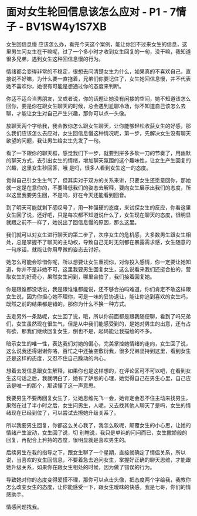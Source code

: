 # 面对女生轮回信息该怎么应对 - P1 - 7情子 - BV1SW4y1S7XB

女生回信息慢 应该怎么办，看完今天这个案例，能让你回不过来女生的信息，这里男生问女生在干嘛呢，过了一个多小时才收到女生回复的一句，没干嘛，我知道很多兄弟，遇到女生这种回信息慢的行为。

情绪都会变得非常的不稳定，很想去问清楚女生为什么，如果真的不喜欢自己，直接说不好嘛，为什么要一直拖着，兄弟们你要记住了，女生她回信息慢，并不代表她不喜欢你，她很有可能是想通过你的态度来判断。

你适不适合当男朋友，又或者说，你的话题让她没有闲接的空间，她不知道该怎么回你，要是你在跟女生聊天的时候，总会遇到尬聊冷场，你不知道自己该怎么去聊，才能让女生对自己产生兴趣，那你可以点一头像。

放聊天两个字给我，我会教你怎么跟女生聊天，让你能够轻松收获女生的好感，那么我们应该怎么去应对，女生回信息慢这种情况呢，第一步，先解决女生没有聊天欲望的问题，我让男生给女生先发了一句。

看了一下跟你的聊天框，感觉我们下一步，就要到拼多多砍一刀的节奏了，用幽默的聊天方式，去引出女生的情绪，增加聊天氛围的这个趣味性，让女生产生回复的兴趣，这里女生秒回答，哦 是吗，很多人看到女生这一的态度。

觉得自己引女生生气了，但其实对于双方的关系来讲，只要女生还愿意回你，那她就一定是在意你的，不要降低我们的姿态去解释，要向女生展示出我们的态度，所以这里我要男生回，不是吗，好在今天还能看到回音。

到了明天可能就剩下感叹号了，用一种强硬的态度，来试探女生的反应，你看这里女生回了说，还好吧，只是每次都不知道说什么了，女生现在聊天的态度，很明显就跟之前不一样了，她说出了回信息慢的原因，那么这里。

我们就可以对女生进行聊天的第二步了，次序女生的危机感，大多数男生跟女生相处，总是掌握不了聊天的主动权，导致自己无时无刻都在暴露需求感，女生随意的一句序话，就能让你用卑微的姿态去讨好。

她怎么可能会珍惜你呢，所以想要让女生重视你，对你投入感情，你一定要让她知道，你并不是非她不可，这里我要男生回复女生，这么说看来我们还挺合拍的，营取女生的好奇心，果然女生问到，哪里合拍了，我们接着回复她。

你是跟谁都没话说，我是跟谁谁都能说，还不够合拍吗难道，你们肯定不敢这样跟女生说，因为你担心她不理你，可是一味的妥协退让，能让你追到喜欢的女生吗，既然之前的结果都是错的，那你为什么不换一种方式。

去走另外一条路呢，女生回了说，哦，所以你前面都是跟我随便聊，看到了吗兄弟们，女生虽然现在很生气，但是从中我们能感受到的，是她对男生的出意，还有占有欲，那我们继续回复女生，倒也不是，起码能让我描绘的不多。

暗示女生的唯一性，表达我们对她的偏心，完美掌控她情绪的走向，女生回了说，这么说我还得谢谢你咯，百忙之中还抽空敷衍我，很多兄弟坚持到这里，看到女生还是这样的态度，又忍不住自己躁动的内心。

想着去发信息跟女生解释，如果你也是这样想的，在评论区可不可以吧，在看到女生这句话之后，我就明白了，她有了妒忌的心理，她觉得自己在男生心里，自己应该是唯一的那个，那读懂了这一声意思。

我要男生不要再回复女生了，让她思维先飞一会，她肯定会忍不住主动来找男生，果然在过了半小时之后，女生问男生，人呢，又去找其他人聊天了是吗，女生的情绪现在已经到位了，可以尝试去撩她升级关系了。

所以我要男生回复，你都这么关心我了，我怎么敢呢，颠覆女生的小心思，让她的情绪产生波动，女生回了说，切 别瞎说，我只是单纯的问问而已，女生撒娇般的回复，再配合上矜持的态度，很明显就是喜欢男生的。

后续男生在我的指导之下，跟女生聊了一个星期，直接就确定了情侣关系，所以说，当喜欢的女生回信息，不要着急去追问女生，掌握好正确的聊天思维，才能跟她升级关系，如果你在跟女生相处的时候，因为做了错误的行为。

导致她对你的态度变得爱搭不理，那你可以点击头像，把态度两个字给我，我教你怎么改变女生的态度，让你能感受一下，跟女生暧昧的快感，我是七哥，你们的情感助手。

情感问题找我。
